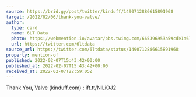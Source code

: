 ```yaml
---
source: https://brid.gy/post/twitter/kinduff/1490712886615891968
target: /2022/02/06/thank-you-valve/
author:
  type: card
  name: 6LT Data
  photo: https://webmention.io/avatar/pbs.twimg.com/665396953a59cde1a67e6b9965e53fd92994909a70b151f62da15ae4532ee912.png
  url: https://twitter.com/6ltdata
source_url: https://twitter.com/6ltdata/status/1490712886615891968
property: mention-of
published: 2022-02-07T15:43:42+00:00
published_at: 2022-02-07T15:43:42+00:00
received_at: 2022-02-07T22:59:05Z
---
```


Thank You, Valve (kinduff.com) : ift.tt/NlLiOJ2